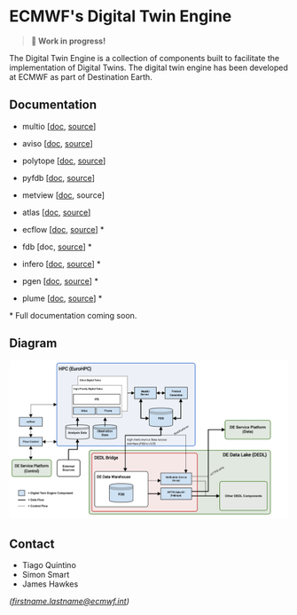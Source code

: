 # ECMWF's Digital Twin Engine

> **🚧 Work in progress!**

The Digital Twin Engine is a collection of components built to facilitate the implementation of Digital Twins. The digital twin engine has been developed at ECMWF as part of Destination Earth.

## Documentation

* multio [[doc](https://multio.readthedocs.io/en/latest), [source](https://github.com/ecmwf/multio)]
* aviso [[doc](https://pyaviso.readthedocs.io/en/latest), [source](https://github.com/ecmwf/aviso)]
* polytope [[doc](https://polytope.readthedocs.io/en/latest), [source](https://github.com/ecmwf-projects/polytope-client)]
* pyfdb [[doc](https://pyfdb.readthedocs.io/en/latest), [source](https://github.com/ecmwf/pyfdb)]
* metview [[doc](https://metview.readthedocs.io/en/latest), source]
* atlas [[doc](https://sites.ecmwf.int/docs/atlas), [source](https://github.com/ecmwf/atlas)]

* ecflow [[doc](https://ecflow.readthedocs.io/en/latest/index.html), [source](https://github.com/ecmwf/ecflow)] *
* fdb [doc, [source](https://github.com/ecmwf/fdb)] *
* infero [[doc](https://infero.readthedocs.io/en/latest), [source](https://github.com/ecmwf-projects/infero)] *
* pgen [[doc](https://pgen.readthedocs.io/en/latest/), [source](https://github.com/ecmwf/pgen)] *
* plume [[doc](https://plume-plugin-mechanism.readthedocs.io/en/latest), [source](https://github.com/ecmwf-projects/plume)] *

\* Full documentation coming soon.

## Diagram

![DTE diagram](diagram.png)


## Contact

 * Tiago Quintino
 * Simon Smart
 * James Hawkes

*(firstname.lastname@ecmwf.int)*
